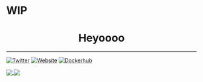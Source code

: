 # WIP

<h1 align="center">Heyoooo</h1>

---

[![Twitter](https://img.shields.io/twitter/follow/Griefed_?color=%23c0ffee&label=%40Griefed_&logo=Twitter&style=for-the-badge)](https://twitter.com/Griefed_)
[![Website](https://img.shields.io/website?color=%23c0ffee&down_color=%23c0ffee&down_message=www.griefed.de&label=BLOG&logo=Wordpress&style=for-the-badge&up_color=%23c0ffee&up_message=www.griefed.de&url=https%3A%2F%2Fwww.griefed.de)](https://www.griefed.de)
[![Dockerhub](https://img.shields.io/website?color=%23c0ffee&down_color=%23c0ffee&down_message=Griefed&label=Dockerhub&logo=Docker&style=for-the-badge&up_color=%23c0ffee&up_message=Griefed&url=https%3A%2F%2Fhub.docker.com%2Fu%2Fgriefed)](https://hub.docker.com/u/griefed)

<a href="https://github-readme-stats.vercel.app/api?username=Griefed&show_icons=true&theme=blue-green">
  <img align="center" src="https://github-readme-stats.vercel.app/api?username=Griefed&show_icons=true&include_all_commits=true&count_private=true&theme=blue-green" />
</a>
<a href="https://github-readme-stats.vercel.app/api/top-langs/?username=Griefed&langs_count=8">
  <img align="center" src="https://github-readme-stats.vercel.app/api/top-langs/?username=Griefed&langs_count=8" />
</a>
